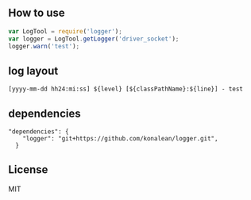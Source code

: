 ## How to use
```js
var LogTool = require('logger');
var logger = LogTool.getLogger('driver_socket');
logger.warn('test');
```


## log layout
	[yyyy-mm-dd hh24:mi:ss] ${level} [${classPathName}:${line}] - test

## dependencies
	"dependencies": {
		"logger": "git+https://github.com/konalean/logger.git",
	  }


## License
MIT
